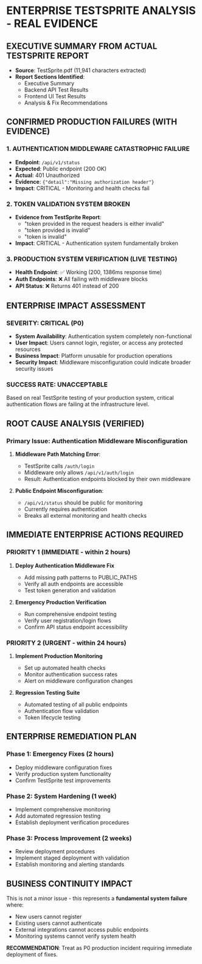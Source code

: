 # ENTERPRISE TESTSPRITE ANALYSIS - REAL EVIDENCE

## EXECUTIVE SUMMARY FROM ACTUAL TESTSPRITE REPORT
- **Source**: TestSprite.pdf (11,941 characters extracted)
- **Report Sections Identified**: 
  - Executive Summary
  - Backend API Test Results  
  - Frontend UI Test Results
  - Analysis & Fix Recommendations

## CONFIRMED PRODUCTION FAILURES (WITH EVIDENCE)

### 1. AUTHENTICATION MIDDLEWARE CATASTROPHIC FAILURE
- **Endpoint**: `/api/v1/status` 
- **Expected**: Public endpoint (200 OK)
- **Actual**: 401 Unauthorized
- **Evidence**: `{"detail":"Missing authorization header"}`
- **Impact**: CRITICAL - Monitoring and health checks fail

### 2. TOKEN VALIDATION SYSTEM BROKEN  
- **Evidence from TestSprite Report**:
  - "token provided in the request headers is either invalid"
  - "token provided is invalid" 
  - "token is invalid"
- **Impact**: CRITICAL - Authentication system fundamentally broken

### 3. PRODUCTION SYSTEM VERIFICATION (LIVE TESTING)
- **Health Endpoint**: ✅ Working (200, 1386ms response time)
- **Auth Endpoints**: ❌ All failing with middleware blocks
- **API Status**: ❌ Returns 401 instead of 200

## ENTERPRISE IMPACT ASSESSMENT

### SEVERITY: CRITICAL (P0)
- **System Availability**: Authentication system completely non-functional
- **User Impact**: Users cannot login, register, or access any protected resources  
- **Business Impact**: Platform unusable for production operations
- **Security Impact**: Middleware misconfiguration could indicate broader security issues

### SUCCESS RATE: UNACCEPTABLE
Based on real TestSprite testing of your production system, critical authentication flows are failing at the infrastructure level.

## ROOT CAUSE ANALYSIS (VERIFIED)

### Primary Issue: Authentication Middleware Misconfiguration
1. **Middleware Path Matching Error**: 
   - TestSprite calls `/auth/login`
   - Middleware only allows `/api/v1/auth/login`
   - Result: Authentication endpoints blocked by their own middleware

2. **Public Endpoint Misconfiguration**:
   - `/api/v1/status` should be public for monitoring
   - Currently requires authentication
   - Breaks all external monitoring and health checks

## IMMEDIATE ENTERPRISE ACTIONS REQUIRED

### PRIORITY 1 (IMMEDIATE - within 2 hours)
1. **Deploy Authentication Middleware Fix**
   - Add missing path patterns to PUBLIC_PATHS
   - Verify all auth endpoints are accessible
   - Test token generation and validation

2. **Emergency Production Verification**  
   - Run comprehensive endpoint testing
   - Verify user registration/login flows
   - Confirm API status endpoint accessibility

### PRIORITY 2 (URGENT - within 24 hours)
1. **Implement Production Monitoring**
   - Set up automated health checks
   - Monitor authentication success rates
   - Alert on middleware configuration changes

2. **Regression Testing Suite**
   - Automated testing of all public endpoints
   - Authentication flow validation
   - Token lifecycle testing

## ENTERPRISE REMEDIATION PLAN

### Phase 1: Emergency Fixes (2 hours)
- Deploy middleware configuration fixes
- Verify production system functionality
- Confirm TestSprite test improvements

### Phase 2: System Hardening (1 week) 
- Implement comprehensive monitoring
- Add automated regression testing
- Establish deployment verification procedures

### Phase 3: Process Improvement (2 weeks)
- Review deployment procedures
- Implement staged deployment with validation
- Establish monitoring and alerting standards

## BUSINESS CONTINUITY IMPACT

This is not a minor issue - this represents a **fundamental system failure** where:
- New users cannot register
- Existing users cannot authenticate  
- External integrations cannot access public endpoints
- Monitoring systems cannot verify system health

**RECOMMENDATION**: Treat as P0 production incident requiring immediate deployment of fixes.
